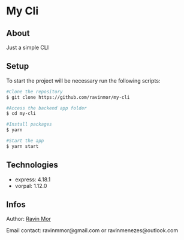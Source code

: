 # My Cli

## About

Just a simple CLI

## Setup
To start the project will be necessary run the following scripts:
```bash
#Clone the repository
$ git clone https://github.com/ravinmor/my-cli

#Access the backend app folder
$ cd my-cli

#Install packages
$ yarn

#Start the app
$ yarn start

```

## Technologies
<ul>
  <li>express: 4.18.1</li>
  <li>vorpal: 1.12.0</li>
</ul>

## Infos
<p>Author: <a href="https://github.com/ravinmor">Ravin Mor</a></p>
<p>Email contact: ravinmmor@gmail.com or ravinmenezes@outlook.com</p>
